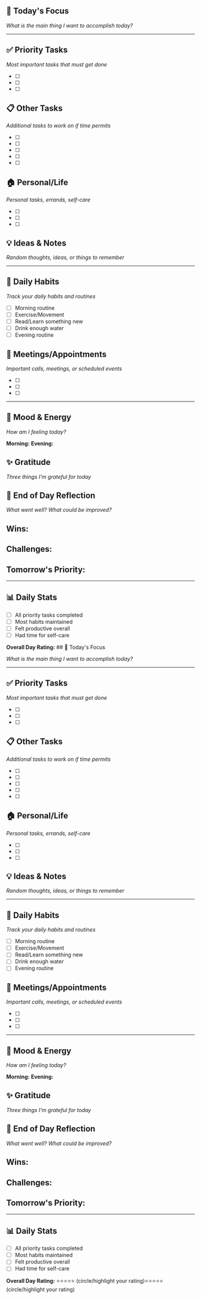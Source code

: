 ## 🎯 Today's Focus

_What is the main thing I want to accomplish today?_

---

## ✅ Priority Tasks

_Most important tasks that must get done_

- [ ]
- [ ]
- [ ]

## 📋 Other Tasks

_Additional tasks to work on if time permits_

- [ ]
- [ ]
- [ ]
- [ ]
- [ ]

## 🏠 Personal/Life

_Personal tasks, errands, self-care_

- [ ]
- [ ]
- [ ]

## 💡 Ideas & Notes

_Random thoughts, ideas, or things to remember_

---

## 🌟 Daily Habits

_Track your daily habits and routines_

- [ ]  Morning routine
- [ ]  Exercise/Movement
- [ ]  Read/Learn something new
- [ ]  Drink enough water
- [ ]  Evening routine

## 📱 Meetings/Appointments

_Important calls, meetings, or scheduled events_

- [ ]
- [ ]
- [ ]

---

## 🌈 Mood & Energy

_How am I feeling today?_

**Morning:** **Evening:**

## ✨ Gratitude

_Three things I'm grateful for today_

## 📝 End of Day Reflection

_What went well? What could be improved?_

## **Wins:**

## **Challenges:**

## **Tomorrow's Priority:**

---

## 📊 Daily Stats

- [ ]  All priority tasks completed
- [ ]  Most habits maintained
- [ ]  Felt productive overall
- [ ]  Had time for self-care

**Overall Day Rating:** ## 🎯 Today's Focus

_What is the main thing I want to accomplish today?_

---

## ✅ Priority Tasks

_Most important tasks that must get done_

- [ ]
- [ ]
- [ ]

## 📋 Other Tasks

_Additional tasks to work on if time permits_

- [ ]
- [ ]
- [ ]
- [ ]
- [ ]

## 🏠 Personal/Life

_Personal tasks, errands, self-care_

- [ ]
- [ ]
- [ ]

## 💡 Ideas & Notes

_Random thoughts, ideas, or things to remember_

---

## 🌟 Daily Habits

_Track your daily habits and routines_

- [ ]  Morning routine
- [ ]  Exercise/Movement
- [ ]  Read/Learn something new
- [ ]  Drink enough water
- [ ]  Evening routine

## 📱 Meetings/Appointments

_Important calls, meetings, or scheduled events_

- [ ]
- [ ]
- [ ]

---

## 🌈 Mood & Energy

_How am I feeling today?_

**Morning:** **Evening:**

## ✨ Gratitude

_Three things I'm grateful for today_

## 📝 End of Day Reflection

_What went well? What could be improved?_

## **Wins:**

## **Challenges:**

## **Tomorrow's Priority:**

---

## 📊 Daily Stats

- [ ]  All priority tasks completed
- [ ]  Most habits maintained
- [ ]  Felt productive overall
- [ ]  Had time for self-care

**Overall Day Rating:** ⭐⭐⭐⭐⭐ (circle/highlight your rating)⭐⭐⭐⭐⭐ (circle/highlight your rating)